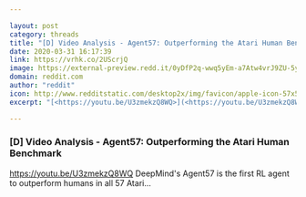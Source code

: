 ```yaml
---

layout: post
category: threads
title: "[D] Video Analysis - Agent57: Outperforming the Atari Human Benchmark"
date: 2020-03-31 16:17:39
link: https://vrhk.co/2UScrjQ
image: https://external-preview.redd.it/0yDfP2q-wwq5yEm-a7Atw4vrJ9ZU-5yGxmsRa2_leE4.jpg?width=480&height=251.308900524&auto=webp&crop=480:251.308900524,smart&s=ffdee00b2007d13f3439c7d749eae2baa7a53db0
domain: reddit.com
author: "reddit"
icon: http://www.redditstatic.com/desktop2x/img/favicon/apple-icon-57x57.png
excerpt: "[<https://youtu.be/U3zmekzQ8WQ>](<https://youtu.be/U3zmekzQ8WQ>) DeepMind's Agent57 is the first RL agent to outperform humans in all 57 Atari..."

---
```


### [D] Video Analysis - Agent57: Outperforming the Atari Human Benchmark

[<https://youtu.be/U3zmekzQ8WQ>](<https://youtu.be/U3zmekzQ8WQ>) DeepMind's Agent57 is the first RL agent to outperform humans in all 57 Atari...